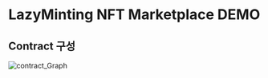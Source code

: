 # LazyMinting NFT Marketplace DEMO

## Contract 구성

![contract_Graph](https://user-images.githubusercontent.com/66409384/180267157-85d0bf2e-2cb6-48ef-bbd7-0e88bf1238fe.svg)
